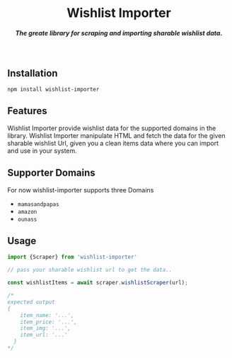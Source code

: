 <h1 align="center">Wishlist Importer</h1>
<h5 align="center">The greate library for scraping and importing sharable wishlist data.</h5>
<br>


## Installation

`npm install wishlist-importer`

## Features
Wishlist Importer provide wishlist data for the supported domains in the library. Wishlist Importer
manipulate HTML and fetch the data for the given sharable wishlist Url, given you a clean items data
where you can import and use in your system.

## Supporter Domains

For now wishlist-importer supports three Domains
- `mamasandpapas`
- `amazon`
- `ounass`

## Usage

```js
import {Scraper} from 'wishlist-importer'

// pass your sharable wishlist url to get the data..

const wishlistItems = await scraper.wishlistScraper(url);

/*
expected output 
{
    item_name: '...',
    item_price: '...',
    item_img: '...',
    item_url: '...'
  }
*/


```
